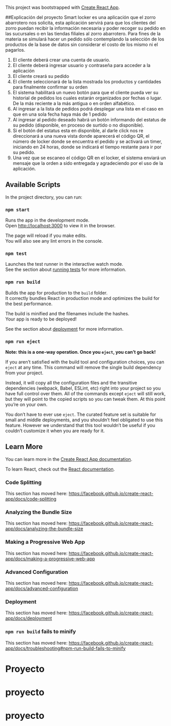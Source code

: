 This project was bootstrapped with [Create React App](https://github.com/facebook/create-react-app).

##Explicación del proyecto
Smart locker es una aplicación que el zorro abarrotero nos solicita, esta aplicación servirá para que los clientes del zorro puedan recibir la información necesaria y poder recoger su pedido en las sucursales o en las tiendas filiales al zorro abarrotero. Para fines de la materia se simulará hacer un pedido sólo contemplando la selección de los productos de la base de datos sin considerar el costo de los mismo ni el pagarlos.

1.	El cliente deberá crear una cuenta de usuario.
2.	El cliente deberá ingresar usuario y contraseña para acceder a la aplicación 
3.	El cliente creará su pedido
4.	El cliente seleccionará de la lista mostrada los productos y cantidades para finalmente confirmar su orden
5.	El sistema habilitará un nuevo botón para que el cliente pueda ver su historial de pedidos los cuales estarán organizados por fechas o lugar. De la más reciente a la más antigua o en orden alfabético. 
6.	Al ingresar a la lista de pedidos podrá desplegar una lista en el caso en que en una sola fecha haya más de 1 pedido
7.	Al ingresar al pedido deseado habrá un botón informando del estatus de su pedido (disponible, en proceso de surtido o no disponible).
8.	Si el botón del estatus esta en disponible, al darle click nos re direccionará a una nueva vista donde aparecerá el código QR, el número de locker donde se encuentra el pedido y se activará un timer,  iniciando en 24 horas, donde se indicará el tiempo restante para ir por su pedido.
9.	Una vez que se escaneo el código QR en el locker, el sistema enviará un mensaje que la orden a sido entregada y agradeciendo por el uso de la aplicación.


## Available Scripts

In the project directory, you can run:

### `npm start`

Runs the app in the development mode.<br />
Open [http://localhost:3000](http://localhost:3000) to view it in the browser.

The page will reload if you make edits.<br />
You will also see any lint errors in the console.

### `npm test`

Launches the test runner in the interactive watch mode.<br />
See the section about [running tests](https://facebook.github.io/create-react-app/docs/running-tests) for more information.

### `npm run build`

Builds the app for production to the `build` folder.<br />
It correctly bundles React in production mode and optimizes the build for the best performance.

The build is minified and the filenames include the hashes.<br />
Your app is ready to be deployed!

See the section about [deployment](https://facebook.github.io/create-react-app/docs/deployment) for more information.

### `npm run eject`

**Note: this is a one-way operation. Once you `eject`, you can’t go back!**

If you aren’t satisfied with the build tool and configuration choices, you can `eject` at any time. This command will remove the single build dependency from your project.

Instead, it will copy all the configuration files and the transitive dependencies (webpack, Babel, ESLint, etc) right into your project so you have full control over them. All of the commands except `eject` will still work, but they will point to the copied scripts so you can tweak them. At this point you’re on your own.

You don’t have to ever use `eject`. The curated feature set is suitable for small and middle deployments, and you shouldn’t feel obligated to use this feature. However we understand that this tool wouldn’t be useful if you couldn’t customize it when you are ready for it.

## Learn More

You can learn more in the [Create React App documentation](https://facebook.github.io/create-react-app/docs/getting-started).

To learn React, check out the [React documentation](https://reactjs.org/).

### Code Splitting

This section has moved here: https://facebook.github.io/create-react-app/docs/code-splitting

### Analyzing the Bundle Size

This section has moved here: https://facebook.github.io/create-react-app/docs/analyzing-the-bundle-size

### Making a Progressive Web App

This section has moved here: https://facebook.github.io/create-react-app/docs/making-a-progressive-web-app

### Advanced Configuration

This section has moved here: https://facebook.github.io/create-react-app/docs/advanced-configuration

### Deployment

This section has moved here: https://facebook.github.io/create-react-app/docs/deployment

### `npm run build` fails to minify

This section has moved here: https://facebook.github.io/create-react-app/docs/troubleshooting#npm-run-build-fails-to-minify
# Proyecto
# proyecto
# proyecto
